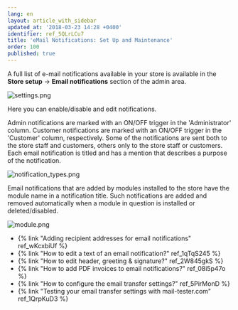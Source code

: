 ```yaml
---
lang: en
layout: article_with_sidebar
updated_at: '2018-03-23 14:28 +0400'
identifier: ref_5QLrLCu7
title: 'eMail Notifications: Set Up and Maintenance'
order: 100
published: true
---
```


A full list of e-mail notifications available in your store is available in the **Store setup** -> **Email notifications** section of the admin area.  

![settings.png]({{site.baseurl}}/attachments/ref_5QLrLCu7/settings.png)

Here you can enable/disable and edit notifications. 

Admin notifications are marked with an ON/OFF trigger in the 'Administrator' column. Customer notifications are marked with an ON/OFF trigger in the 'Customer' column, respectively. Some of the notifications are sent both to the store staff and customers, others only to the store staff or customers. Each email notification is titled and has a mention that describes a purpose of the notification. 

![notification_types.png]({{site.baseurl}}/attachments/ref_5QLrLCu7/notification_types.png)

Email notifications that are added by modules installed to the store have the module name in a notification title. Such notifications are added and removed automatically when a module in question is installed or deleted/disabled.

![module.png]({{site.baseurl}}/attachments/ref_5QLrLCu7/module.png)


*  {% link "Adding recipient addresses for email notifications" ref_wKcxbiUf %}
*  {% link "How to edit a text of an email notification?" ref_1qTqS245 %}
*  {% link "How to edit header, greeting &amp; signature?" ref_2W845gkS %}
*  {% link "How to add PDF invoices to email notifications?" ref_08i5p47o %}
*  {% link "How to configure the email transfer settings?" ref_5PirMonD %}
*  {% link "Testing your email transfer settings with mail-tester.com" ref_1QrpKuD3 %}







